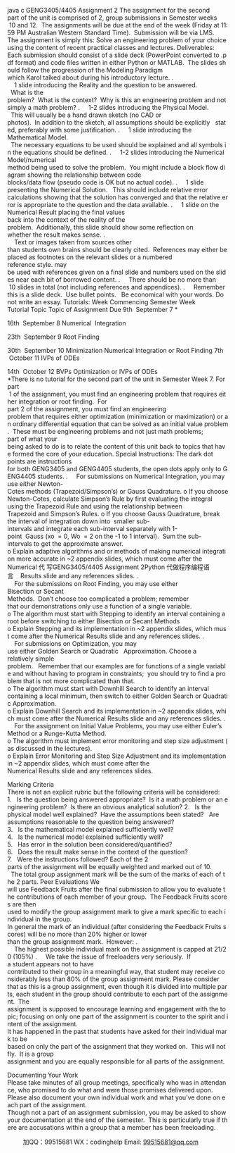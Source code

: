java c
GENG3405/4405 Assignment 2
The assignment for the second part of the unit is comprised of 2, group submissions in
Semester weeks  10 and 12.  The assignments will be due at the end of the week (Friday at 11:59 PM Australian Western Standard Time).  Submission will be via LMS.
The assignment is simply this:
Solve an engineering problem of your choice using the content of recent practical classes and lectures.
Deliverables:
Each submission should consist of a slide deck (PowerPoint converted to .pdf format) and code files written in either Python or MATLAB.  The slides should follow the progression of the Modeling Paradigm which Karol talked about during his introductory lecture.
.     1 slide introducing the Reality and the question to be answered.   What is the
problem?  What is the context?  Why is this an engineering problem and not simply a math problem?
.     1-2 slides introducing the Physical Model.   This will usually be a hand drawn sketch (no CAD or photos).  In addition to the sketch, all assumptions should be explicitly   stated, preferably with some justification.
.     1 slide introducing the Mathematical Model.   The necessary equations to be used should be explained and all symbols in the equations should be defined.
.     1-2 slides introducing the Numerical Model/numerical method being used to solve the problem.  You might include a block flow diagram showing the relationship
between code blocks/data flow (pseudo code is OK but no actual code).
.     1 slide presenting the Numerical Solution.   This should include relative error
calculations showing that the solution has converged and that the relative error is appropriate to the question and the data available.
.     1 slide on the Numerical Result placing the final values back into the context of the reality of the problem.  Additionally, this slide should show some reflection on
whether the result makes sense.
.     Text or images taken from sources other than students own brains should be clearly cited.  References may either be placed as footnotes on the relevant slides or a
numbered reference style. may be used with references given on a final slide and numbers used on the slides near each bit of borrowed content.
.     There should be no more than  10 slides in total (not including references and appendices).
.     Remember this is a slide deck.  Use bullet points.   Be economical with your words. Do not write an essay.
Tutorials:
Week Commencing
Semester Week
Tutorial Topic
Topic of Assignment Due
9th  September
7
*

16th  September
8
Numerical  Integration

23th  September
9
Root Finding

30th  September
10
Minimization
Numerical
Integration or Root Finding
7th  October
11
IVPs of ODEs

14th  October
12
BVPs
Optimization or IVPs of ODEs
*There is no tutorial for the second part of the unit in Semester Week 7.
For part  1 of the assignment, you must find an engineering problem that requires either integration or root finding.  For part 2 of the assignment, you must find an engineering problem that requires either optimization (minimization or maximization) or an ordinary differential equation that can be solved as an initial value problem.  These must be engineering problems and not just math problems; part of what your being asked to do is to relate the content of this unit back to topics that have formed the core of your education.
Special Instructions:
The dark dot points are instructions for both GENG3405 and GENG4405 students, the open dots apply only to GENG4405 students.
.     For submissions on Numerical Integration, you may use either Newton-Cotes methods (Trapezoid/Simpson’s) or Gauss Quadrature.
o If you choose Newton-Cotes, calculate Simpson’s Rule by first evaluating the integral using the Trapezoid Rule and using the relationship between
Trapezoid and Simpson’s Rules.
o If you choose Gauss Quadrature, break the interval of integration down into  smaller sub-intervals and integrate each sub-interval separately with 1-point  Gauss (xo  = 0, Wo  = 2 on the -1 to 1 interval).  Sum the sub-intervals to get the approximate answer.
o Explain adaptive algorithms and or methods of making numerical integration more accurate in ~2 appendix slides, which must come after the Numerical 代 写GENG3405/4405 Assignment 2Python
代做程序编程语言    Results slide and any references slides.
.     For the submissions on Root Finding, you may use either Bisection or Secant
Methods.  Don’t choose too complicated a problem; remember that our demonstrations only use a function of a single variable.
o The algorithm must start with Stepping to identify an interval containing a root before switching to either Bisection or Secant Methods
o Explain Stepping and its implementation in ~2 appendix slides, which must come after the Numerical Results slide and any references slides.
.     For submissions on Optimization, you may use either Golden Search or Quadratic   Approximation. Choose a relatively simple problem.   Remember that our examples are for functions of a single variable and without having to program in constraints;  you should try to find a problem that is not more complicated than that.
o The algorithm must start with Downhill Search to identify an interval
containing a local minimum, then switch to either Golden Search or Quadratic Approximation.
o Explain Downhill Search and its implementation in ~2 appendix slides, which must come after the Numerical Results slide and any references slides.
.     For the assignment on Initial Value Problems, you may use either Euler’s Method or a Runge-Kutta Method.
o The algorithm must implement error monitoring and step size adjustment (as discussed in the lectures).
o Explain Error Monitoring and Step Size Adjustment and its implementation in ~2 appendix slides, which must come after the Numerical Results slide and any references slides.


Marking Criteria
There is not an explicit rubric but the following criteria will be considered:
1.   Is the question being answered appropriate?  Is it a math problem or an engineering
problem?  Is there an obvious analytical solution?
2.   Is the physical model well explained?  Have the assumptions been stated?   Are
assumptions reasonable to the question being answered?
3.   Is the mathematical model explained sufficiently well?
4.   Is the numerical model explained sufficiently well?
5.   Has error in the solution been considered/quantified?
6.   Does the result make sense in the context of the question?
7.   Were the instructions followed?
Each of the 2 parts of the assignment will be equally weighted and marked out of 10.   The total group assignment mark will be the sum of the marks of each of the 2 parts.
Peer Evaluations
We will use Feedback Fruits after the final submission to allow you to evaluate the contributions of each member of your group.  The Feedback Fruits scores are then used to modify the group assignment mark to give a mark specific to each individual in the group.
In general the mark of an individual (after considering the Feedback Fruits scores) will be no more than 20% higher or lower than the group assignment mark.  However:
.     The highest possible individual mark on the assignment is capped at 21/20 (105%)
.     We take the issue of freeloaders very seriously.  If a student appears not to have
contributed to their group in a meaningful way, that student may receive considerably less than 80% of the group assignment mark.
Please consider that as this is a group assignment, even though it is divided into multiple parts, each student in the group should contribute to each part of the assignment.  The assignment is supposed to encourage learning and engagement with the topic; focusing on only one part of the assignment is counter to the spirit and intent of the assignment.
It has happened in the past that students have asked for their individual mark to be based on only the part of the assignment that they worked on.  This will not fly.  It is a group assignment and you are equally responsible for all parts of the assignment.


Documenting Your Work
Please take minutes of all group meetings, specifically who was in attendance, who promised to do what and were those promises delivered upon.
Please also document your own individual work and what you’ve done on each part of the assignment.
Though not a part of an assignment submission, you may be asked to show your documentation at the end of the semester.  This is particularly true if there are accusations within a group that a member has been freeloading.





         
加QQ：99515681  WX：codinghelp  Email: 99515681@qq.com
